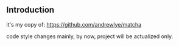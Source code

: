 
## Introduction

it's my copy of: https://github.com/andrewlye/matcha

code style changes mainly,
by now, project will be actualized only.
